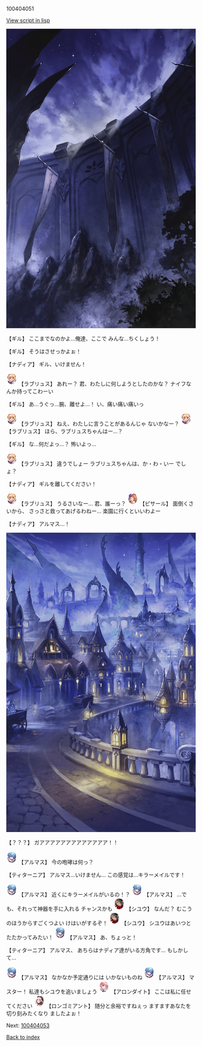 100404051

[View script in lisp](../scripts/100404051.txt)

![101_south_wall.png](../images/backgrounds/101_south_wall.png)

【ギル】
ここまでなのかよ…俺達、ここで
みんな…ちくしょう！

【ギル】
そうはさせっかよぉ！

【ナディア】
ギル、いけません！

<img src="../images/units/3200311.png" alt="3200311.png" height="34"/>
【ラブリュス】
あれー？
君、わたしに何しようとしたのかな？
ナイフなんか持ってこわーい

【ギル】
あ…うぐっ…腕、離せよ…！
い、痛い痛い痛いっ

<img src="../images/units/3200311.png" alt="3200311.png" height="34"/>
【ラブリュス】
ねえ、わたしに言うことがあるんじゃ
ないかなー？

<img src="../images/units/3200311.png" alt="3200311.png" height="34"/>
【ラブリュス】
ほら、ラブリュスちゃんはー…？

【ギル】
な…何だよっ…？
怖いよっ…

<img src="../images/units/3200311.png" alt="3200311.png" height="34"/>
【ラブリュス】
違うでしょー
ラブリュスちゃんは、か・わ・いー
でしょ？

【ナディア】
ギルを離してください！

<img src="../images/units/3200311.png" alt="3200311.png" height="34"/>
【ラブリュス】
うるさいなー…
君、誰ーっ？

<img src="../images/units/3302011.png" alt="3302011.png" height="34"/>
【ピサール】
面倒くさいから、
さっさと救ってあげるわねー…
楽園に行くといいわよー

【ナディア】
アルマス…！

![101_city_night3.png](../images/backgrounds/101_city_night3.png)

【？？？】
ガアアアアアアアアアアアアア！！

<img src="../images/units/3103811.png" alt="3103811.png" height="34"/>
【アルマス】
今の咆哮は何っ？

【ティターニア】
アルマス…いけません…
この感覚は…キラーメイルです！

<img src="../images/units/3103811.png" alt="3103811.png" height="34"/>
【アルマス】
近くにキラーメイルがいるの！？

<img src="../images/units/3103811.png" alt="3103811.png" height="34"/>
【アルマス】
…でも、それって神器を手に入れる
チャンスかも

<img src="../images/units/3201911.png" alt="3201911.png" height="34"/>
【シユウ】
なんだ？
むこうのほうからすごくつよい
けはいがするぞ！

<img src="../images/units/3201911.png" alt="3201911.png" height="34"/>
【シユウ】
シユウはあいつとたたかってみたい！

<img src="../images/units/3103811.png" alt="3103811.png" height="34"/>
【アルマス】
あ、ちょっと！

【ティターニア】
アルマス、
あちらはナディア達がいる方角です…
もしかして…

<img src="../images/units/3103811.png" alt="3103811.png" height="34"/>
【アルマス】
なかなか予定通りには
いかないものね

<img src="../images/units/3103811.png" alt="3103811.png" height="34"/>
【アルマス】
マスター！
私達もシユウを追いましょう

<img src="../images/units/3100711.png" alt="3100711.png" height="34"/>
【アロンダイト】
ここは私に任せてください

<img src="../images/units/3301011.png" alt="3301011.png" height="34"/>
【ロンゴミアント】
随分と余裕ですねぇっ
ますますあなたを切り刻みたくなり
ましたよぉ！

Next: [100404053](100404053.md)

[Back to index](index.md)
